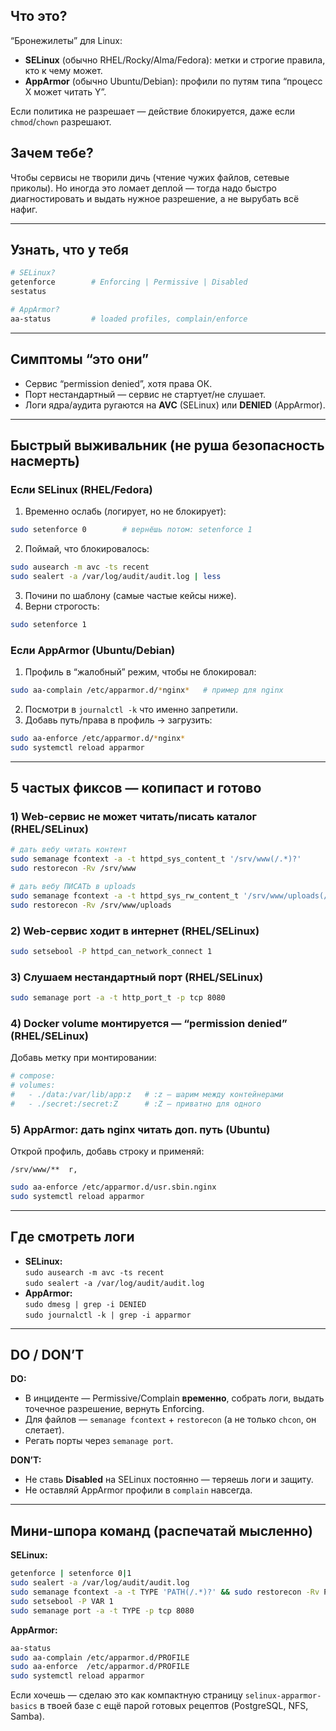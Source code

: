 ## Что это?

“Бронежилеты” для Linux:
- **SELinux** (обычно RHEL/Rocky/Alma/Fedora): метки и строгие правила, кто к чему может.
- **AppArmor** (обычно Ubuntu/Debian): профили по путям типа “процесс X может читать Y”.

Если политика не разрешает — действие блокируется, даже если `chmod`/`chown` разрешают.

## Зачем тебе?

Чтобы сервисы не творили дичь (чтение чужих файлов, сетевые приколы). Но иногда это ломает деплой — тогда надо быстро диагностировать и выдать нужное разрешение, а не вырубать всё нафиг.

---

## Узнать, что у тебя

```bash
# SELinux?
getenforce        # Enforcing | Permissive | Disabled
sestatus

# AppArmor?
aa-status         # loaded profiles, complain/enforce
```

---

## Симптомы “это они”

- Сервис “permission denied”, хотя права ОК.
- Порт нестандартный — сервис не стартует/не слушает.
- Логи ядра/аудита ругаются на **AVC** (SELinux) или **DENIED** (AppArmor).

---

## Быстрый выживальник (не руша безопасность насмерть)

### Если SELinux (RHEL/Fedora)

1. Временно ослабь (логирует, но не блокирует):

```bash
sudo setenforce 0        # вернёшь потом: setenforce 1
```

2. Поймай, что блокировалось:

```bash
sudo ausearch -m avc -ts recent
sudo sealert -a /var/log/audit/audit.log | less
```

3. Почини по шаблону (самые частые кейсы ниже).
4. Верни строгость:

```bash
sudo setenforce 1
```

### Если AppArmor (Ubuntu/Debian)

1. Профиль в “жалобный” режим, чтобы не блокировал:

```bash
sudo aa-complain /etc/apparmor.d/*nginx*   # пример для nginx
```

2. Посмотри в `journalctl -k` что именно запретили.
3. Добавь путь/права в профиль → загрузить:

```bash
sudo aa-enforce /etc/apparmor.d/*nginx*
sudo systemctl reload apparmor
```

---

## 5 частых фиксов — копипаст и готово

### 1) Web-сервис не может читать/писать каталог (RHEL/SELinux)

```bash
# дать вебу читать контент
sudo semanage fcontext -a -t httpd_sys_content_t '/srv/www(/.*)?'
sudo restorecon -Rv /srv/www

# дать вебу ПИСАТЬ в uploads
sudo semanage fcontext -a -t httpd_sys_rw_content_t '/srv/www/uploads(/.*)?'
sudo restorecon -Rv /srv/www/uploads
```

### 2) Web-сервис ходит в интернет (RHEL/SELinux)

```bash
sudo setsebool -P httpd_can_network_connect 1
```

### 3) Слушаем нестандартный порт (RHEL/SELinux)

```bash
sudo semanage port -a -t http_port_t -p tcp 8080
```

### 4) Docker volume монтируется — “permission denied” (RHEL/SELinux)

Добавь метку при монтировании:

```bash
# compose:
# volumes:
#   - ./data:/var/lib/app:z   # :z — шарим между контейнерами
#   - ./secret:/secret:Z      # :Z — приватно для одного
```

### 5) AppArmor: дать nginx читать доп. путь (Ubuntu)

Открой профиль, добавь строку и применяй:

```
/srv/www/**  r,
```

```bash
sudo aa-enforce /etc/apparmor.d/usr.sbin.nginx
sudo systemctl reload apparmor
```

---

## Где смотреть логи

- **SELinux:**  
    `sudo ausearch -m avc -ts recent`  
    `sudo sealert -a /var/log/audit/audit.log`
- **AppArmor:**  
    `sudo dmesg | grep -i DENIED`  
    `sudo journalctl -k | grep -i apparmor`

---

## DO / DON’T

**DO:**

- В инциденте — Permissive/Complain **временно**, собрать логи, выдать точечное разрешение, вернуть Enforcing.
- Для файлов — `semanage fcontext` + `restorecon` (а не только `chcon`, он слетает).
- Регать порты через `semanage port`.

**DON’T:**

- Не ставь **Disabled** на SELinux постоянно — теряешь логи и защиту.
- Не оставляй AppArmor профили в `complain` навсегда.

---

## Мини-шпора команд (распечатай мысленно)

**SELinux:**

```bash
getenforce | setenforce 0|1
sudo sealert -a /var/log/audit/audit.log
sudo semanage fcontext -a -t TYPE 'PATH(/.*)?' && sudo restorecon -Rv PATH
sudo setsebool -P VAR 1
sudo semanage port -a -t TYPE -p tcp 8080
```

**AppArmor:**

```bash
aa-status
sudo aa-complain /etc/apparmor.d/PROFILE
sudo aa-enforce  /etc/apparmor.d/PROFILE
sudo systemctl reload apparmor
```

Если хочешь — сделаю это как компактную страницу `selinux-apparmor-basics` в твоей базе с ещё парой готовых рецептов (PostgreSQL, NFS, Samba).